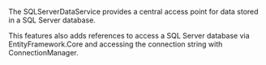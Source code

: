 ﻿The SQLServerDataService provides a central access point for data stored in a SQL Server database.

This features also adds references to access a SQL Server database via EntityFramework.Core and accessing the connection string with ConnectionManager.
